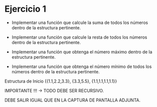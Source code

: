 # Ejercicio 1

- Implementar una función que calcule la suma de todos los números dentro de la estructura pertinente.

- Implementar una función que calcule la resta de todos los números dentro de la estructura pertinente.

- Implementar una función que obtenga el número máximo dentro de la estructura pertinente.

- Implementar una función que obtenga el número mínimo de todos los números dentro de la estructura pertinente.

Estructura de Inicio {{1.1,2.2,3.3}, {3.3,5.5}, {1.1,1.1,1.1,1.1}}

IMPORTANTE !!! -> TODO DEBE SER RECURSIVO.

DEBE SALIR IGUAL QUE EN LA CAPTURA DE PANTALLA ADJUNTA.
